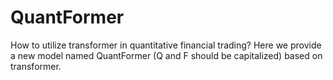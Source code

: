 # QuantFormer
How to utilize transformer in quantitative financial trading? Here we provide a new model named QuantFormer (Q and F should be capitalized)  based on transformer. 
